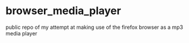 # browser_media_player
public repo of my attempt at making use of the firefox browser as a mp3 media player
